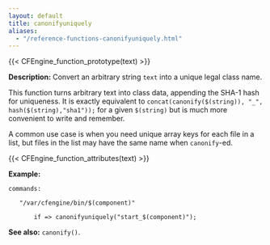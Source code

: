 ```yaml
---
layout: default
title: canonifyuniquely
aliases:
  - "/reference-functions-canonifyuniquely.html"
---
```


{{< CFEngine_function_prototype(text) >}}

**Description:** Convert an arbitrary string `text` into a unique legal class name.

This function turns arbitrary text into class data, appending the
SHA-1 hash for uniqueness. It is exactly equivalent to
`concat(canonify($(string)), "_", hash($(string),"sha1"));` for a given
`$(string)` but is much more convenient to write and remember.

A common use case is when you need unique array keys for each file in
a list, but files in the list may have the same name when
`canonify`-ed.

{{< CFEngine_function_attributes(text) >}}

**Example:**

```cf3
commands:

   "/var/cfengine/bin/$(component)"

       if => canonifyuniquely("start_$(component)");
```

**See also:** `canonify()`.
